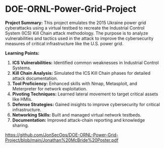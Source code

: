 # DOE-ORNL-Power-Grid-Project
**Project Summary:**
This project emulates the 2015 Ukraine power grid cyberattacks using a virtual testbed to recreate the Industrial Control System (ICS) Kill Chain attack methodology. The purpose is to analyze vulnerabilities and tactics used in the attack to improve the cybersecurity measures of critical infrastructure like the U.S. power grid.

**Learning Points:**
1. **ICS Vulnerabilities:** Identified common weaknesses in Industrial Control Systems.
2. **Kill Chain Analysis:** Simulated the ICS Kill Chain phases for detailed attack documentation.
3. **Tool Proficiency:** Enhanced skills with Nmap, Metasploit, and Meterpreter for network exploitation.
4. **Pivoting Techniques:** Learned lateral movement to target critical assets like HMIs.
5. **Defense Strategies:** Gained insights to improve cybersecurity for critical infrastructure.
6. **Networking Skills:** Built and managed virtual network testbeds.
7. **Documentation:** Improved attack-chain reporting and knowledge sharing.

https://github.com/JonSecOps/DOE-ORNL-Power-Grid-Project/blob/main/Jonathan%20McBride%20Poster.pdf
